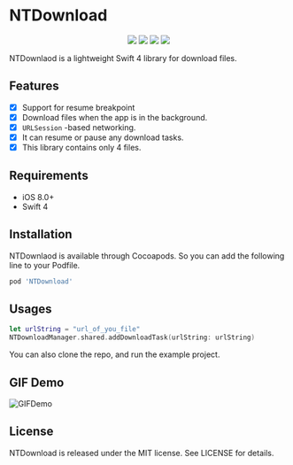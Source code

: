 # NTDownload

<p align="center">
<a href="https://github.com/ntian2/NTDownload/"><img src="https://img.shields.io/cocoapods/v/NTDownload.svg?style=flat"></a>
<a href="https://raw.githubusercontent.com/ntian2/NTDownload/master/LICENSE"><img src="https://img.shields.io/cocoapods/l/NTDownload.svg?style=flat"></a>
<a href="https://github.com/ntian2/NTDownload/"><img src="https://img.shields.io/cocoapods/p/NTDownload.svg?style=flat"></a>
<a href="https://github.com/ntian2/NTDownload/"><img src="https://img.shields.io/badge/Swift-4.0%2B-orange.svg"></a>
</p>

NTDownlaod is a lightweight Swift 4 library for download files.

## Features
- [x] Support for resume breakpoint 
- [x] Download files when the app is in the background.
- [x] `URLSession` -based networking.
- [x] It can resume or pause any download tasks.
- [x] This library contains only 4 files.

## Requirements
* iOS 8.0+
* Swift 4

## Installation
NTDownlaod is available through Cocoapods. So you can add the following line to your Podfile.

```ruby
pod 'NTDownload'
```

## Usages
```swift
let urlString = "url_of_you_file"
NTDownloadManager.shared.addDownloadTask(urlString: urlString)
```
You can also clone the repo, and run the example project.

## GIF Demo
![GIFDemo](https://github.com/ntian2/NTDownload/raw/master/NTDownload.gif)

## License
NTDownload is released under the MIT license. See LICENSE for details.